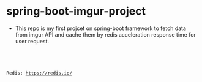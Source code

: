 # spring-boot-imgur-project
+ This repo is my first projcet on spring-boot framework to fetch data from imgur API and cache them by redis acceleration response time for user request.
 <pre><code Imgur-API: https://apidocs.imgur.com/</code></pre>
  Redis: https://redis.io/ 

